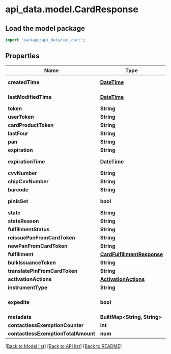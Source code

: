 # api_data.model.CardResponse

## Load the model package
```dart
import 'package:api_data/api.dart';
```

## Properties
Name | Type | Description | Notes
------------ | ------------- | ------------- | -------------
**createdTime** | [**DateTime**](DateTime.md) | yyyy-MM-ddTHH:mm:ssZ | 
**lastModifiedTime** | [**DateTime**](DateTime.md) | yyyy-MM-ddTHH:mm:ssZ | 
**token** | **String** | 36 char max | 
**userToken** | **String** | 36 char max | 
**cardProductToken** | **String** | 36 char max | 
**lastFour** | **String** |  | 
**pan** | **String** |  | 
**expiration** | **String** |  | 
**expirationTime** | [**DateTime**](DateTime.md) | yyyy-MM-ddTHH:mm:ssZ | 
**cvvNumber** | **String** |  | [optional] 
**chipCvvNumber** | **String** |  | [optional] 
**barcode** | **String** |  | 
**pinIsSet** | **bool** |  | [default to false]
**state** | **String** |  | 
**stateReason** | **String** |  | 
**fulfillmentStatus** | **String** |  | 
**reissuePanFromCardToken** | **String** |  | [optional] 
**newPanFromCardToken** | **String** |  | [optional] 
**fulfillment** | [**CardFulfillmentResponse**](CardFulfillmentResponse.md) |  | [optional] 
**bulkIssuanceToken** | **String** |  | [optional] 
**translatePinFromCardToken** | **String** |  | [optional] 
**activationActions** | [**ActivationActions**](ActivationActions.md) |  | [optional] 
**instrumentType** | **String** |  | [optional] 
**expedite** | **bool** |  | [optional] [default to false]
**metadata** | **BuiltMap&lt;String, String&gt;** |  | [optional] 
**contactlessExemptionCounter** | **int** |  | [optional] 
**contactlessExemptionTotalAmount** | **num** |  | [optional] 

[[Back to Model list]](../README.md#documentation-for-models) [[Back to API list]](../README.md#documentation-for-api-endpoints) [[Back to README]](../README.md)


